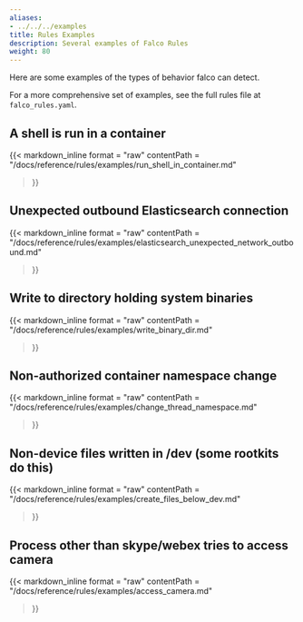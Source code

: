 ```yaml
---
aliases:
- ../../../examples
title: Rules Examples
description: Several examples of Falco Rules
weight: 80
---
```


Here are some examples of the types of behavior falco can detect.

For a more comprehensive set of examples, see the full rules file at `falco_rules.yaml`.

## A shell is run in a container

{{< markdown_inline format = "raw"
    contentPath = "/docs/reference/rules/examples/run_shell_in_container.md"
>}}

## Unexpected outbound Elasticsearch connection

{{< markdown_inline format = "raw"
    contentPath = "/docs/reference/rules/examples/elasticsearch_unexpected_network_outbound.md"
>}}

## Write to directory holding system binaries

{{< markdown_inline format = "raw"
    contentPath = "/docs/reference/rules/examples/write_binary_dir.md"
>}}

## Non-authorized container namespace change

{{< markdown_inline format = "raw"
    contentPath = "/docs/reference/rules/examples/change_thread_namespace.md"
>}}

## Non-device files written in /dev (some rootkits do this)

{{< markdown_inline format = "raw"
    contentPath = "/docs/reference/rules/examples/create_files_below_dev.md"
>}}

## Process other than skype/webex tries to access camera

{{< markdown_inline format = "raw"
    contentPath = "/docs/reference/rules/examples/access_camera.md"
>}}